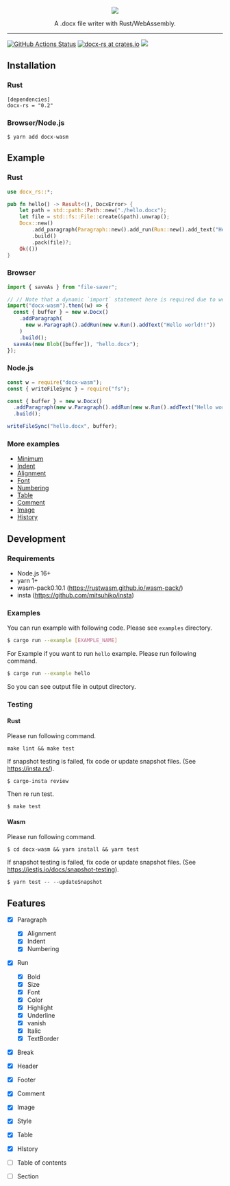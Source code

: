 <p align="center"><img src ="https://github.com/bokuweb/docx-rs/blob/master/logo.png?raw=true" /></p>

<p align="center">
    A .docx file writer  with Rust/WebAssembly.
</p>

---

[![GitHub Actions Status](https://github.com/bokuweb/docx-rs/workflows/Continuous%20Integration/badge.svg)](https://github.com/bokuweb/docx-rs/actions)
[![docx-rs at crates.io](https://img.shields.io/crates/v/docx-rs.svg)](https://crates.io/crates/docx-rs)
[![](https://img.shields.io/npm/v/docx-wasm.svg)](https://www.npmjs.com/package/docx-wasm)

## Installation

### Rust

```
[dependencies]
docx-rs = "0.2"
```

### Browser/Node.js

```
$ yarn add docx-wasm
```

## Example

### Rust

```rust
use docx_rs::*;

pub fn hello() -> Result<(), DocxError> {
    let path = std::path::Path::new("./hello.docx");
    let file = std::fs::File::create(&path).unwrap();
    Docx::new()
        .add_paragraph(Paragraph::new().add_run(Run::new().add_text("Hello")))
        .build()
        .pack(file)?;
    Ok(())
}
```

### Browser

```javascript
import { saveAs } from "file-saver";

// // Note that a dynamic `import` statement here is required due to webpack/webpack#6615,
import("docx-wasm").then((w) => {
  const { buffer } = new w.Docx()
    .addParagraph(
      new w.Paragraph().addRun(new w.Run().addText("Hello world!!"))
    )
    .build();
  saveAs(new Blob([buffer]), "hello.docx");
});
```

### Node.js

```javascript
const w = require("docx-wasm");
const { writeFileSync } = require("fs");

const { buffer } = new w.Docx()
  .addParagraph(new w.Paragraph().addRun(new w.Run().addText("Hello world!!")))
  .build();

writeFileSync("hello.docx", buffer);
```

### More examples

- [Minimum](https://github.com/bokuweb/docx-rs/blob/master/docx-core/examples/hello.rs)
- [Indent](https://github.com/bokuweb/docx-rs/blob/master/docx-core/examples/indent.rs)
- [Alignment](https://github.com/bokuweb/docx-rs/blob/master/docx-core/examples/alignment.rs)
- [Font](https://github.com/bokuweb/docx-rs/blob/master/docx-core/examples/font.rs)
- [Numbering](https://github.com/bokuweb/docx-rs/blob/master/docx-core/examples/numbering.rs)
- [Table](https://github.com/bokuweb/docx-rs/blob/master/docx-core/examples/table.rs)
- [Comment](https://github.com/bokuweb/docx-rs/blob/master/docx-core/examples/comment.rs)
- [Image](https://github.com/bokuweb/docx-rs/blob/master/docx-core/examples/image_inline.rs)
- [History](https://github.com/bokuweb/docx-rs/blob/master/docx-core/examples/history.rs)

## Development

### Requirements

- Node.js 16+
- yarn 1+
- wasm-pack0.10.1 (https://rustwasm.github.io/wasm-pack/)
- insta (https://github.com/mitsuhiko/insta)

### Examples

You can run example with following code.
Please see `examples` directory.

``` sh
$ cargo run --example [EXAMPLE_NAME]
```

For Example if you want to run `hello` example.
Please run following command.

``` sh
$ cargo run --example hello
```

So you can see output file in output directory.

### Testing

#### Rust

Please run following command.

```
make lint && make test
```

If snapshot testing is failed, fix code or update snapshot files. (See https://insta.rs/).

```
$ cargo-insta review
```

Then re run test.

```
$ make test
```

#### Wasm

Please run following command.

```
$ cd docx-wasm && yarn install && yarn test
```

If snapshot testing is failed, fix code or update snapshot files. (See https://jestjs.io/docs/snapshot-testing).

```
$ yarn test -- --updateSnapshot
```

## Features

- [x] Paragraph
  - [x] Alignment
  - [x] Indent
  - [x] Numbering
- [x] Run
  - [x] Bold
  - [x] Size
  - [x] Font
  - [x] Color
  - [x] Highlight
  - [x] Underline
  - [x] vanish
  - [x] Italic
  - [x] TextBorder
- [x] Break
- [x] Header
- [x] Footer
- [x] Comment
- [x] Image
- [x] Style
- [x] Table
- [x] HIstory
- [ ] Table of contents
- [ ] Section


